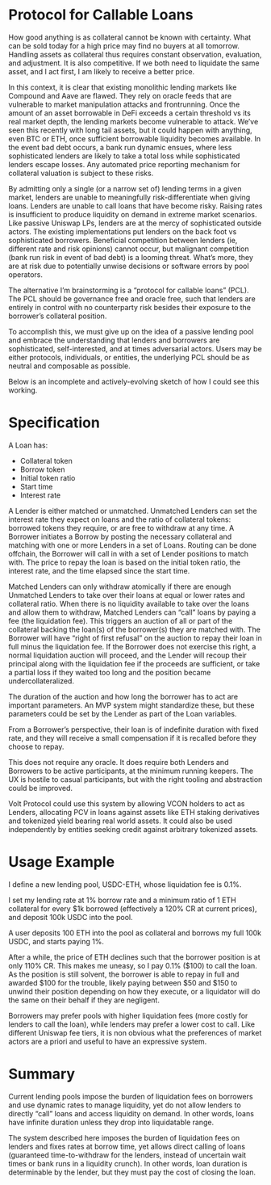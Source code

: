 # Protocol for Callable Loans

How good anything is as collateral cannot be known with certainty. What can be sold today for a high price may find no buyers at all tomorrow. Handling assets as collateral thus requires constant observation, evaluation, and adjustment. It is also competitive. If we both need to liquidate the same asset, and I act first, I am likely to receive a better price.

In this context, it is clear that existing monolithic lending markets like Compound and Aave are flawed. They rely on oracle feeds that are vulnerable to market manipulation attacks and frontrunning. Once the amount of an asset borrowable in DeFi exceeds a certain threshold vs its real market depth, the lending markets become vulnerable to attack. We’ve seen this recently with long tail assets, but it could happen with anything, even BTC or ETH, once sufficient borrowable liquidity becomes available. In the event bad debt occurs, a bank run dynamic ensues, where less sophisticated lenders are likely to take a total loss while sophisticated lenders escape losses. Any automated price reporting mechanism for collateral valuation is subject to these risks. 

By admitting only a single (or a narrow set of) lending terms in a given market, lenders are unable to meaningfully risk-differentiate when giving loans. Lenders are unable to call loans that have become risky. Raising rates is insufficient to produce liquidity on demand in extreme market scenarios. Like passive Uniswap LPs, lenders are at the mercy of sophisticated outside actors. The existing implementations put lenders on the back foot vs sophisticated borrowers. Beneficial competition between lenders (ie, different rate and risk opinions) cannot occur, but malignant competition (bank run risk in event of bad debt) is a looming threat. What’s more, they are at risk due to potentially unwise decisions or software errors by pool operators.

The alternative I’m brainstorming is a “protocol for callable loans” (PCL). The PCL should be governance free and oracle free, such that lenders are entirely in control with no counterparty risk besides their exposure to the borrower’s collateral position.

To accomplish this, we must give up on the idea of a passive lending pool and embrace the understanding that lenders and borrowers are sophisticated, self-interested, and at times adversarial actors. Users may be either protocols, individuals, or entities, the underlying PCL should be as neutral and composable as possible.

Below is an incomplete and actively-evolving sketch of how I could see this working.

# Specification

A Loan has:
* Collateral token
* Borrow token
* Initial token ratio
* Start time
* Interest rate

A Lender is either matched or unmatched. Unmatched Lenders can set the interest rate they expect on loans and the ratio of collateral tokens: borrowed tokens they require, or are free to withdraw at any time. A Borrower initiates a Borrow by posting the necessary collateral and matching with one or more Lenders in a set of Loans. Routing can be done offchain, the Borrower will call in with a set of Lender positions to match with. The price to repay the loan is based on the initial token ratio, the interest rate, and the time elapsed since the start time.

Matched Lenders can only withdraw atomically if there are enough Unmatched Lenders to take over their loans at equal or lower rates and collateral ratio. When there is no liquidity available to take over the loans and allow them to withdraw, Matched Lenders can “call” loans by paying a fee (the liquidation fee). This triggers an auction of all or part of the collateral backing the loan(s) of the borrower(s) they are matched with. The Borrower will have “right of first refusal” on the auction to repay their loan in full minus the liquidation fee. If the Borrower does not exercise this right, a normal liquidation auction will proceed, and the Lender will recoup their principal along with the liquidation fee if the proceeds are sufficient, or take a partial loss if they waited too long and the position became undercollateralized.

The duration of the auction and how long the borrower has to act are important parameters. An MVP system might standardize these, but these parameters could be set by the Lender as part of the Loan variables.

From a Borrower’s perspective, their loan is of indefinite duration with fixed rate, and they will receive a small compensation if it is recalled before they choose to repay.

This does not require any oracle. It does require both Lenders and Borrowers to be active participants, at the minimum running keepers. The UX is hostile to casual participants, but with the right tooling and abstraction could be improved.

Volt Protocol could use this system by allowing VCON holders to act as Lenders, allocating PCV in loans against assets like ETH staking derivatives and tokenized yield bearing real world assets. It could also be used independently by entities seeking credit against arbitrary tokenized assets.

# Usage Example

I define a new lending pool, USDC-ETH, whose liquidation fee is 0.1%.

I set my lending rate at 1% borrow rate and a minimum ratio of 1 ETH collateral for every $1k borrowed (effectively a 120% CR at current prices), and deposit 100k USDC into the pool.

A user deposits 100 ETH into the pool as collateral and borrows my full 100k USDC, and starts paying 1%.

After a while, the price of ETH declines such that the borrower position is at only 110% CR. This makes me uneasy, so I pay 0.1% ($100) to call the loan. As the position is still solvent, the borrower is able to repay in full and awarded $100 for the trouble, likely paying between $50 and $150 to unwind their position depending on how they execute, or a liquidator will do the same on their behalf if they are negligent.

Borrowers may prefer pools with higher liquidation fees (more costly for lenders to call the loan), while lenders may prefer a lower cost to call. Like different Uniswap fee tiers, it is non obvious what the preferences of market actors are a priori and useful to have an expressive system.

# Summary

Current lending pools impose the burden of liquidation fees on borrowers and use dynamic rates to manage liquidity, yet do not allow lenders to directly “call” loans and access liquidity on demand. In other words, loans have infinite duration unless they drop into liquidatable range.

The system described here imposes the burden of liquidation fees on lenders and fixes rates at borrow time, yet allows direct calling of loans (guaranteed time-to-withdraw for the lenders, instead of uncertain wait times or bank runs in a liquidity crunch). In other words, loan duration is determinable by the lender, but they must pay the cost of closing the loan.
